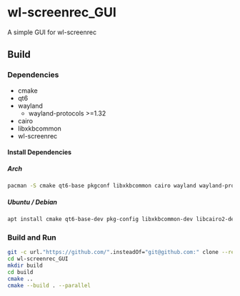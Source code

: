 # wl-screenrec_GUI
A simple GUI for wl-screenrec

## Build
### Dependencies
- cmake
- qt6
- wayland
	- wayland-protocols >=1.32
- cairo
- libxkbcommon
- wl-screenrec
#### Install Dependencies
##### Arch
```sh
pacman -S cmake qt6-base pkgconf libxkbcommon cairo wayland wayland-protocols
```
##### Ubuntu / Debian
```sh
apt install cmake qt6-base-dev pkg-config libxkbcommon-dev libcairo2-dev libwayland-dev wayland-protocols 
```
### Build and Run
```sh
git -c url."https://github.com/".insteadOf="git@github.com:" clone --recursive https://github.com/lhz07/wl-screenrec_GUI.git
cd wl-screenrec_GUI
mkdir build
cd build
cmake ..
cmake --build . --parallel
```
